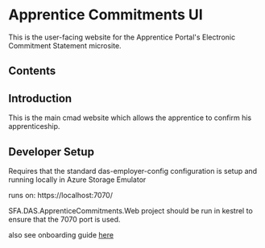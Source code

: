 # Apprentice Commitments UI

This is the user-facing website for the Apprentice Portal's Electronic Commitment Statement microsite.

## Contents

## Introduction

This is the main cmad website which allows the apprentice to confirm his apprenticeship.

## Developer Setup

Requires that the standard das-employer-config configuration is setup and running locally in Azure Storage Emulator

runs on: https://localhost:7070/

SFA.DAS.ApprenticeCommitments.Web project should be run in kestrel to ensure that the 7070 port is used.

also see onboarding guide [here](https://skillsfundingagency.atlassian.net/wiki/spaces/NDL/pages/3518529551/Apprentice+Portal+-+on+boarding+guide)